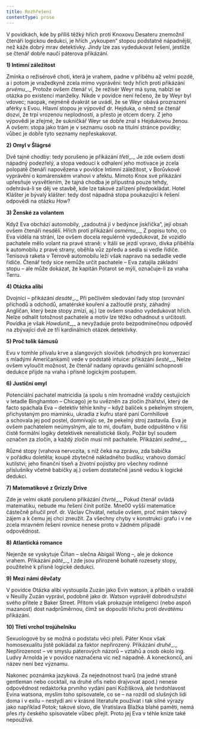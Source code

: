 ```yaml
---
title: Rozhřešení
contentType: prose
---
```


V povídkách, kde by příliš těžký hřích proti Knoxovu Desateru znemožnil čtenáři logickou dedukci, je hřích „vykoupen“ stopou podstatně nápadnější, než káže dobrý mrav detektivky. Jindy lze zas vydedukovat řešení, jestliže se čtenář dobře naučí páterova přikázání.

**1) Intimní záležitost**

Zmínka o režisérově choti, která je vrahem, padne v příběhu až velmi pozdě, a i potom je vražedkyně zcela mimo vyprávění: tedy hřích proti přikázání _prvému__._ Protože ovšem čtenář ví, že režisér Weyr má syna, nabízí se otázka po existenci manželky. Nikde v povídce není řečeno, že by Weyr byl vdovec; naopak, nejméně dvakrát se uvádí, že se Weyr obává prozrazení aférky s Evou. Hlavní stopou je výpověď dr. Hejduka, o němž se čtenář dozví, že trpí vrozenou neplodností, a přesto je otcem dcery. Z jeho výpovědi je zřejmé, že sukničkář Weyr se dobře znal s Hejdukovou ženou. A ovšem: stopa jako trám je v seznamu osob na titulní stránce povídky; vůbec je dobře tyto seznamy nepřeskakovat.

**2) Omyl v Šlágrsé**

Dvě tajné chodby: tedy porušeno je přikázání _třetí__._ Je zde ovšem dosti nápadný podezřelý, a stopa vedoucí k odhalení jeho motivace je zcela polopatě čtenáři napovězena v povídce Intimní záležitost, v Borůvkově vyprávění o komárenském vrahovi v afektu. Mimoto Knox své přikázání upřesňuje vysvětlením, že tajná chodba je přípustná pouze tehdy, odehrává-li se děj ve stavbě, kde lze takové zařízení předpokládat. Hotel Klášter je bývalý klášter: tedy dost nápadná stopa poukazující k řešení odpovědi na otázku _How_?

**3) Ženské za volantem**

Když Eva obchází automobily, „zadoutná jí v bedýnce jiskřička“, její obsah ovšem čtenáři nesdělí. Hřích proti přikázání _osmému__._ Z popisu toho, co Eva viděla na stráni, lze ovšem docela regulérně vydedukovat, že vozidlo pachatele mělo volant na pravé straně: v Itálii se jezdí vpravo, dívka přiběhla k automobilu z pravé strany, oběhla vůz zpředu a sedla si vedle řidiče. Tenisová raketa v Terrově automobilu leží však napravo na sedadle vedle řidiče. Čtenář tedy sice nemůže určit pachatele – Eva zatajila základní stopu – ale může dokázat, že kapitán Potarot se mýlí, označuje-li za vraha Terru.

**4) Otázka alibi**

Dvojníci – přikázání _desáté__._ Při pečlivém sledování řady stop (srovnání příchodů a odchodů, amatérské kouření a zažloutlé prsty, záhadný Angličan, který beze stopy zmizí, aj.) lze ovšem snadno vydedukovat hřích. Nelze odhalit totožnost pachatele a motiv lze těžko odhadnout s určitostí. Povídka je však _Howdunit__,_ a nevyžaduje proto bezpodmínečnou odpověď na zbývající dvě ze tří kardinálních otázek detektivky.

**5) Proč tolik šámusů**

Evu v tomhle přívalu krve a slangových slovíček (vhodných pro konverzaci s mladými Američankami) vede v podstatě intuice: přikázání _šesté__._ Nelze ovšem vyloučit možnost, že čtenář nadaný opravdu geniální schopností dedukce přijde na vraha i přísně logickým postupem.

**6) Justiční omyl**

Potenciální pachatel matricidia (a spolu s ním hromadné vraždy cestujících v letadle Binghamton – Chicago) je tu uvězněn za zločin žhářství, který de facto spáchala Eva – detektiv téhle knihy – když balíček s pekelným strojem, přichystaným pro maminku, ukradla z kufru staré paní Cornhillové a schovala jej pod postel, domnívajíc se, že pekelný stroj zastavila. Eva je ovšem pachatelem neúmyslným, ale to mi, doufám, bude odpuštěno v říši čistě formální logiky detektivek nerealistické školy. Požár byl soudem označen za zločin, a každý zločin musí mít pachatele. Přikázání _sedmé__._

Různé stopy (vrahova nervozita, s níž čeká na zprávu, zda babička v pořádku doletěla; koupě zbytečně nákladného budíku; vrahovo domácí kutilství; jeho finanční tíseň a životní pojistky pro všechny rodinné příslušníky včetně babičky aj.) ovšem dostatečně jasně vedou k logické dedukci.

**7) Matematikové z Grizzly Drive**

Zde je velmi okatě porušeno přikázání _čtvrté__._ Pokud čtenář ovládá matematiku, nebude mu řešení činit potíže. Mne00 vyšší matematice částečně přiučil prof. dr. Václav Chvátal, netuše ovšem, proč mám takový zájem a k čemu jej chci zneužít. Za všechny chyby v konstrukci grafu i v ne zcela mravném řešení rovnice nenese proto v žádném případě odpovědnost.

**8) Atlantická romance**

Nejenže se vyskytuje Číňan – slečna Abigail Wong –, ale je dokonce vrahem. Přikázání _páté__._ I zde jsou přirozeně bohatě rozesety stopy, použitelné k přísně logické dedukci.

**9) Mezi námi děvčaty**

V povídce Otázka alibi vystoupila Zuzán jako Evin watson, a příběh o vraždě v Neuilly Zuzán vypráví, podobně jako dr. Watson vyprávěl dobrodružství svého přítele z Baker Street. Přitom však prokazuje inteligenci (nebo aspoň mazanost) dost nadprůměrnou, čímž se dopouští hříchu proti _devátému_ přikázání.

**10) Třetí vrchol trojúhelníku**

Sexuologové by se možná o podstatu věci přeli. Páter Knox však homosexualitu jistě pokládal za faktor nepřirozený. Přikázání _druhé__._ Nepřirozenost – ve smyslu páterových názorů – vztahů a osob okolo ing. Ludvy Arnolda je v povídce naznačena víc než nápadně. A koneckonců, ani název není bez významu.

Nakonec poznámka jazyková. Za nejednotnost tvarů (na jedné straně gentleman nebo cocktail, na druhé ofis nebo drajvovat apod.) nenese odpovědnost redaktorka prvního vydání paní Kožíšková, ale tvrdohlavost Evina watsona, myslím toho spisovatele, co se – na rozdíl od slušných lidí doma i v exilu – nestydí ani v krásné literatuře používat i tak silné výrazy jako například Potok; takové slovo, dle Vratislava Blažka blahé paměti, nemá přes rty českého spisovatele vůbec přejít. Proto jej Eva v téhle knize také nepoužívá.
